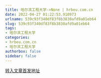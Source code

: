 ```yaml
---
title: 哈尔滨工程大学->None | hrbeu.com.cn
date: 2022-04-27 01:22:53.910973
urlname: 539c93f340df83f8b3830afd9a01eb64
slug: 539c93f340df83f8b3830afd9a01eb64
tags: 
- 哈尔滨工程大学
categories:
- hrbeu.com.cn
- 哈尔滨工程大学
authorbox: false
sidebar: false
---
```





[转入文章首发地址](https://live.cctvnews.cctv.com/h-ui/index.html?toc_style_id=feeds_only_back&liveRoomNumber=16227128254219856173&share_to=wechat&track_id=44FDC279-4A3E-44B7-A46C-6A7B147D4D91_672630373181)